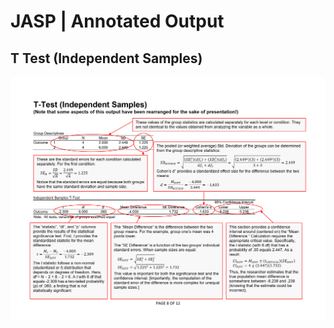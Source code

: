# JASP | Annotated Output

## T Test (Independent Samples)

<p align="center"><kbd><img src="independent.png"></kbd></p>
